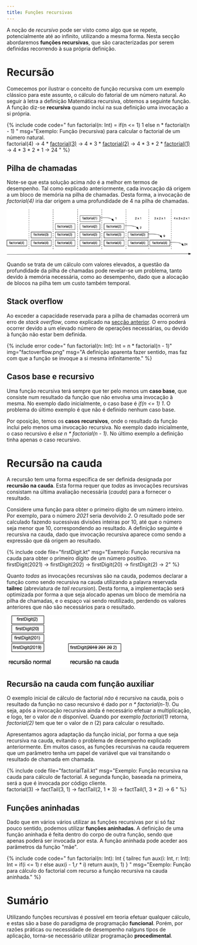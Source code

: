 ```yaml
---
title: Funções recursivas
---
```


A noção de *recursivo* pode ser visto como algo que se repete, potencialmente até ao infinito, utilizando a mesma forma. Nesta secção abordaremos **funções recursivas**, que são caracterizadas por serem definidas recorrendo à sua própria definição.

# Recursão
Comecemos por ilustrar o conceito de função recursiva com um exemplo clássico para este assunto, o cálculo do fatorial de um número natural. Ao seguir à letra a definição Matemática recursiva, obtemos a seguinte função.
A função diz-se **recursiva** quando inclui na sua definição uma invocação a si própria.

{% include code code="
fun factorial(n: Int) =
    if(n <= 1) 1
    else n * factorial(n - 1)
"
msg="Exemplo: Função (recursiva) para calcular o factorial de um número natural.<br>
factorial(4) &rarr; 4 * <u>factorial(3)</u> &rarr; 4 * 3 * <u>factorial(2)</u> &rarr; 4 * 3 * 2 * <u>factorial(1)</u> &rarr; 4 * 3 * 2 * 1 &rarr; 24
"
%}


## Pilha de chamadas
Note-se que esta solução acima *não* é a melhor em termos de desempenho. Tal como explicado anteriormente, cada invocação dá origem a um bloco de memória na pilha de chamadas. Desta forma, a invocação de *factorial(4)* iria dar origem a uma profundidade de 4 na pilha de chamadas.

![factorial4](factorial4.png)

Quando se trata de um cálculo com valores elevados, a questão da profundidade da pilha de chamadas pode revelar-se um problema, tanto devido à memória necessária, como ao desempenho, dado que a alocação de blocos na pilha tem um custo também temporal.

## Stack overflow

Ao exceder a capacidade reservada para a pilha de chamadas ocorrerá um erro de *stack overflow*, como explicado na [secção anterior](funcoesdep). O erro poderá ocorrer devido a um elevado número de operações necessárias, ou devido à função não estar bem definida.

{% include error code="
fun factorial(n: Int): Int = n * factorial(n - 1)"
img="factoverflow.png"
msg="A definição aparenta fazer sentido, mas faz com que a função se invoque a si mesma infinitamente."
%}

## Casos base e recursivo

Uma função recursiva terá sempre que ter pelo menos um **caso base**, que consiste num resultado da função que não envolva uma invocação à mesma. No exemplo dado inicialmente, o caso base é *if(n <= 1) 1*. O problema do último exemplo é que não é definido nenhum caso base.

Por oposição, temos os **casos recursivos**, onde o resultado da função inclui pelo menos uma invocação recursiva. No exemplo dado inicialmente, o caso recursivo é *else n * factorial(n - 1)*. No último exemplo a definição  tinha apenas o caso recursivo.


# Recursão na cauda

A recursão tem uma forma específica de ser definida designada por **recursão na cauda**. Esta forma requer que *todas* as invocações recursivas consistam na última avaliação necessária (*cauda*) para a fornecer o resultado.

Considere uma função para obter o primeiro dígito de um número inteiro. Por exemplo, para o número *2021* seria devolvido *2*. O resultado pode ser calculado fazendo sucessivas divisões inteiras por 10, até que o número seja menor que 10, correspondendo ao resultado. A definição seguinte é recursiva na cauda, dado que invocação recursiva aparece como sendo a expressão que dá origem ao resultado.

{% include code file="firstDigit.kt"
msg="Exemplo: Função recursiva na cauda para obter o primeiro dígito de um número positivo.<br>
firstDigit(2021) &rarr; firstDigit(202) &rarr; firstDigit(20) &rarr; firstDigit(2) &rarr; 2"
%}

Quanto *todas* as invocações recursivas são na cauda, podemos declarar a função como sendo recursiva na cauda utilizando a palavra reservada **tailrec** (abreviatura de *tail recursion*). Desta forma, a implementação será optimizada por forma a que seja alocado apenas um bloco de memória na pilha de chamadas, e o espaço vai sendo reutilizado, perdendo os valores anteriores que não são necessários para o resultado.

![tailrec](tailrec.png)



## Recursão na cauda com função auxiliar
O exemplo inicial de cálculo de factorial *não* é recursivo na cauda, pois o resultado da função no caso recursivo é dado por *n * factorial(n-1)*. Ou seja, após a invocação recursiva ainda é necessário efetuar a multiplicação, e logo, ter o valor de *n* disponível. Quando por exemplo *factorial(1)* retorna, *factorial(2)* tem que ter o valor de *n* (2) para calcular o resultado.

Apresentamos agora adaptação da função inicial, por forma a que seja recursiva na cauda, evitando o problema de desempenho explicado anteriormente. Em muitos casos, as funções recursivas na cauda requerem que um parâmetro tenha um papel de variável que vai transitando o resultado de chamada em chamada.

{% include code file="factorialTail.kt"
msg="Exemplo: Função recursiva na cauda para cálculo de factorial. A segunda função, baseada na primeira, será a que é invocada por código cliente.<br>
factorial(3) &rarr; factTail(3, 1) &rarr; factTail(2, 1 * 3) &rarr; factTail(1, 3 * 2) &rarr; 6
" %}

## Funções aninhadas
Dado que em vários vários utilizar as funções recursivas por si só faz pouco sentido, podemos utilizar **funções aninhadas**. A definição de uma função aninhada é feita dentro do corpo de outra função, sendo que apenas poderá ser invocada por esta. A função aninhada pode aceder aos parâmetros da função "mãe".

{% include code code="
fun factorial(n: Int): Int {
    tailrec fun aux(i: Int, r: Int): Int =
        if(i <= 1) r
        else aux(i - 1,r * i)
    return aux(n, 1)
}
"
msg="Exemplo: Função para cálculo do factorial com recurso a função recursiva na cauda aninhada."
%}


# Sumário

Utilizando funções recursivas é possível em teoria efetuar qualquer cálculo, e estas são a base do paradigma de programação **funcional**. Porém, por razões práticas ou necessidade de desempenho nalguns tipos de aplicação, torna-se necessário utilizar programação **procedimental**.
